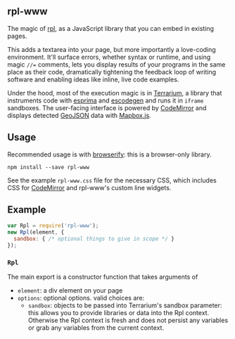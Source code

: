 ## rpl-www

The magic of [rpl](https://github.com/tmcw/rpl), as a JavaScript library that you
can embed in existing pages.

This adds a textarea into your page, but more importantly a love-coding environment.
It'll surface errors, whether syntax or runtime, and using magic `//=` comments,
lets you display results of your programs in the same place as their code,
dramatically tightening the feedback loop of writing software and enabling
ideas like inline, live code examples.

Under the hood, most of the execution magic is in [Terrarium](https://github.com/tmcw/terrarium),
a library that instruments code with [esprima](http://esprima.org/) and
[escodegen](https://github.com/estools/escodegen) and runs it in `iframe` sandboxes.
The user-facing interface is powered by [CodeMirror](http://codemirror.net/)
and displays detected [GeoJSON](http://geojson.org/) data with
[Mapbox.js](https://www.mapbox.com/mapbox.js/).

## Usage

Recommended usage is with [browserify](http://browserify.org/): this is a
browser-only library.

    npm install --save rpl-www

See the example `rpl-www.css` file for the necessary CSS, which includes
CSS for [CodeMirror](http://codemirror.net/) and rpl-www's custom line widgets.

## Example

```js
var Rpl = require('rpl-www');
new Rpl(element, {
  sandbox: { /* optional things to give in scope */ }
});
```

### `Rpl`

The main export is a constructor function that takes arguments of

* `element`: a div element on your page
* `options`: optional options. valid choices are:
  * `sandbox`: objects to be passed into Terrarium's sandbox parameter:
  this allows you to provide libraries or data into the Rpl context. Otherwise
  the Rpl context is fresh and does not persist any variables or grab any
  variables from the current context.
